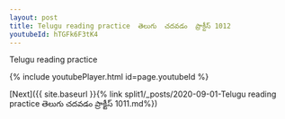 ```yaml
---
layout: post
title: Telugu reading practice  తెలుగు  చదవడం  ప్రాక్టీస్ 1012
youtubeId: hTGFk6F3tK4
---
```

 
 
Telugu reading practice
 
 
 
 
 


{% include youtubePlayer.html id=page.youtubeId %}
 
[Next]({{ site.baseurl }}{% link  split1/_posts/2020-09-01-Telugu reading practice  తెలుగు  చదవడం  ప్రాక్టీస్ 1011.md%})
 
